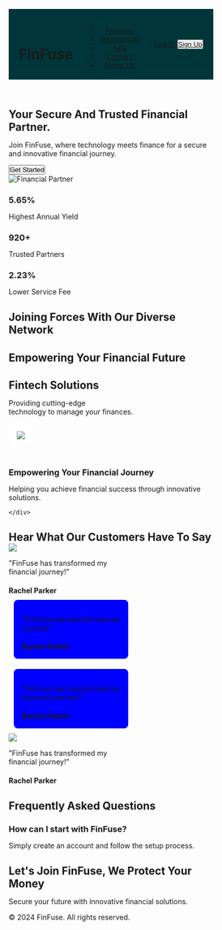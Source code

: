 <!DOCTYPE html>
<html lang="en">
<head>
  <meta charset="UTF-8">
  <meta name="viewport" content="width=device-width, initial-scale=1.0">
  <title>FinFuse</title>
  <link rel="stylesheet" href="styles.css">
</head>
<body>
  <style>
/* Reset CSS */
* {
  margin: 0;
  padding: 0;
  box-sizing: border-box;
}

body {
  font-family: Arial, sans-serif;
  color: #333;
  line-height: 1.6;
}

.container {
  width: 90%;
  max-width: 1200px;
  margin: auto;
}

/* Header */
.header {
  background-color: #00363a;
  color: #fff;
  padding: 1rem 0;
  display: flex;
  justify-content: space-between;
  align-items: center;
  text-align: right;
}
.navbar {
    display: flex;
    justify-content: space-between;
    align-items: center;
    padding: 20px;
    background-color:  #00363a;
}


.navbar ul {
    list-style: none;
    display: flex;
}

.navbar li {
    margin: 0 15px;
}


.header .logo {
  font-size: 1.5rem;
}

.header .nav ul {
  list-style: none;
  display: flex;
}

.header .nav ul li {
  margin-left: 1rem;
}

.header .nav ul li a {
  color: #fff;
  text-decoration: none;
}

/* Hero Section */
.hero {
  display: flex;
  align-items: center;
  padding: 2rem 0;
  background-color: #e6f7ff;
}

.hero-content {
  flex: 1;
}

.hero-content h2 {
  font-size: 2.5rem;
  color: #00363a;
}

.hero-content p {
  margin: 1rem 0;
}

.cta-button {
  background-color: #00796b;
  color: #fff;
  padding: 0.5rem 1rem;
  border: none;
  cursor: pointer;
}

.hero-image img {
  width: 100%;
  max-width: 400px;
  border-radius: 8px;
}

/* Features Section */
.features {
  background-color: #f2f2f2;
  padding: 2rem 0;
  text-align: center;
}

.feature-box {
  margin: 1rem 0;
}

.feature-box h3 {
  font-size: 2rem;
  color: #00796b;
}

/* Partnerships Section */
.partnerships {
  padding: 2rem 0;
  text-align: center;
}

.social-icons {
  display: flex;
  justify-content: center;
  gap: 1rem;
}

/* Services Section */
.services {
  background-color: #e0f2f1;
  padding: 2rem 0;
}

.services h2 {
  text-align: center;
  margin-bottom: 1rem;
}

.service {
  background: #fff;
  padding: 1rem;
  border-radius: 8px;
  margin-bottom: 1rem;
  display: inline-flex;
}
.serviced {
  background: #fff;
  padding: 1rem;
  border-radius: 8px;
  margin-bottom: 1rem;
  display:inline-flex ;
}


/* Testimonials Section */
.testimonials {
  padding: 2rem 0;
  background-color: #fafafa;
 
}

.testimonial {
  background: #fff;
  padding: 1rem;
  margin: 2rem 0;
  border-radius: 8px;
  display: inline-block;
}
.testimonial1 {
  background: blue;
  padding: 1rem;
  margin: 10px;
  border-radius: 8px;
  display: inline-block;
}

/* FAQ Section */
.faq {
  padding: 2rem 0;
}

.faq-item {
  background: #fff;
  padding: 1rem;
  margin: 1rem 0;
  border-radius: 8px;
}

/* Footer */
.footer {
  background-color: #00363a;
  color: #fff;
  text-align: center;
  padding: 1rem 0;
}
  </style>
  <!-- Header Section -->
  <header class="header">
    <div class="navbar">
      <h1 class="logo">FinFuse</h1>
      <nav>
          <ul>
              <li><a href="#features">Features</a></li>
              <li><a href="#testimonials">Testimonials</a></li>
              <li><a href="#faq">FaQ</a></li>
              <li><a href="#contact">Contact</a></li>
              <li><a href="about.html">About Us</a></li>
          </ul>
      </nav>
      <div class="auth-buttons">
          <a href="login.html" class="btn">Log In</a>
          <button><a href="signup.html" class="btn primary">Sign Up</a></button>
      </div>
  </div>
  

  </header>

  <!-- Hero Section -->
  <section class="hero">
    <div class="container">
      <div class="hero-content">
        <h2>Your Secure And Trusted Financial Partner.</h2>
        <p>Join FinFuse, where technology meets finance for a secure and innovative financial journey.</p>
        <button class="cta-button">Get Started</button>
      </div>
      <div class="hero-image">
        <img src="your-image.png" alt="Financial Partner">
      </div>
    </div>
  </section>

  <!-- Features Section -->
  <section id="features" class="features">
    <div class="container">
      <div class="feature-box">
        <h3>5.65%</h3>
        <p>Highest Annual Yield</p>
      </div>
      <div class="feature-box">
        <h3>920+</h3>
        <p>Trusted Partners</p>
      </div>
      <div class="feature-box">
        <h3>2.23%</h3>
        <p>Lower Service Fee</p>
      </div>
    </div>
  </section>

  <!-- Partnerships Section -->
  <section class="partnerships">
    <div class="container">
      <h2>Joining Forces With Our Diverse Network</h2>
      <div class="social-icons">
        <!-- Add icons here -->
      </div>
    </div>
  </section>

  <!-- Services Section -->
  <section class="services">
    <div class="container">
      <h2>Empowering Your Financial Future</h2>
      <div class="service">
        <h1>Fintech Solutions</h1>
        <p>Providing cutting-edge<br> technology to manage your finances.</p>
      </div>
      <div  class="serviced"><img src="download (1).jfif"></div>
      <div class="service">
        <h3>Empowering Your Financial Journey</h3>
        <p>Helping you achieve financial success through innovative solutions.</p>
      </div>
     
    </div>
  </section>

  <!-- Testimonials Section -->
  <section id="testimonials" class="testimonials">
    <div class="container">
      <h2>Hear What Our Customers Have To Say</h2>
      <div class="testimonial">
        <img src="download (1).jfif" >
        <p>"FinFuse has transformed my<br> financial journey!"</p>
        <h4>Rachel Parker</h4>
      </div>
      <div class="testimonial1">
        <img src="" >
        <p>"FinFuse has transformed my <br> journey!"</p>
        <h4>Rachel Parker</h4>
      </div>
      <div class="testimonial1">
        <img src="" >
        <p>"FinFuse has transformed my<br> financial journey!"</p>
        <h4>Rachel Parker</h4>
      </div>
      <div class="testimonial">
        <img src="download (1).jfif" >
        <p>"FinFuse has transformed my<br> financial journey!"</p>
        <h4>Rachel Parker</h4>
      </div>
      <!-- Add more testimonials here -->
    </div>
  </section>

  <!-- FAQ Section -->
  <section id="faq" class="faq">
    <div class="container">
      <h2>Frequently Asked Questions</h2>
      <div class="faq-item">
        <h3>How can I start with FinFuse?</h3>
        <p>Simply create an account and follow the setup process.</p>
      </div>
      <!-- Add more FAQs here -->
    </div>
  </section>

  <!-- Footer Section -->
  <footer class="footer">
    <div class="container">
      <h2>Let's Join FinFuse, We Protect Your Money</h2>
      <p>Secure your future with innovative financial solutions.</p>
      <p>&copy; 2024 FinFuse. All rights reserved.</p>
    </div>
  </footer>

</body>
</html>

